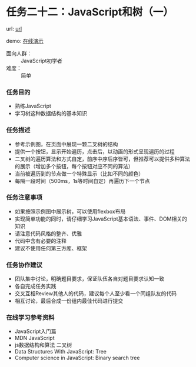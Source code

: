 # 任务二十二：JavaScript和树（一）

url: [url](http://ife.baidu.com/2016/task/detail?taskId=22)

demo: [在线演示](https://evls-practices.github.io/IFE/src/2016/22/index.html)
<dl>
	<dt>面向人群：</dt>
	<dd>JavaScript初学者</dd>
	<dt>难度：</dt>
	<dd>简单</dd>
</dl>

<h3>任务目的</h3>
<ul>
	<li>熟练JavaScript</li>
	<li>学习树这种数据结构的基本知识</li>
</ul>

<h3>任务描述</h3>
<ul>
	<li>参考示例图，在页面中展现一颗二叉树的结构</li>
	<li>提供一个按钮，显示开始遍历，点击后，以动画的形式呈现遍历的过程</li>
	<li>二叉树的遍历算法和方式自定，前序中序后序皆可，但推荐可以提供多种算法的展示（增加多个按钮，每个按钮对应不同的算法）</li>
	<li>当前被遍历到的节点做一个特殊显示（比如不同的颜色）</li>
	<li>每隔一段时间（500ms，1s等时间自定）再遍历下一个节点</li>
</ul>


<h3>任务注意事项</h3>
<ul>
	<li>如果按照示例图中展示树，可以使用flexbox布局</li>
	<li>实现简单功能的同时，请仔细学习JavaScript基本语法、事件、DOM相关的知识</li>
	<li>请注意代码风格的整齐、优雅</li>
	<li>代码中含有必要的注释</li>
	<li>建议不使用任何第三方库、框架</li>
</ul>

<h3>任务协作建议</h3>
<ul>
	<li>团队集中讨论，明确题目要求，保证队伍各自对题目要求认知一致</li>
	<li>各自完成任务实践</li>
	<li>交叉互相Review其他人的代码，建议每个人至少看一个同组队友的代码</li>
	<li>相互讨论，最后合成一份组内最佳代码进行提交</li>
</ul>

<h3>在线学习参考资料</h3>
<ul>
	<li>JavaScript入门篇</li>
	<li>MDN JavaScript</li>
	<li>js数据结构和算法 二叉树</li>
	<li>Data Structures With JavaScript: Tree</li>
	<li>Computer science in JavaScript: Binary search tree</li>
</ul>
